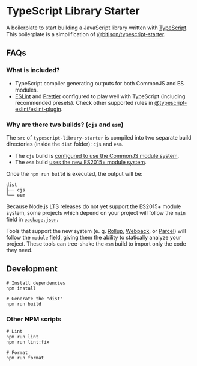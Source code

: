 # TypeScript Library Starter

A boilerplate to start building a JavaScript library written with [TypeScript](https://www.typescriptlang.org/). This boilerplate is a simplification of [@bitjson/typescript-starter](https://github.com/bitjson/typescript-starter).

## FAQs

### What is included?
- TypeScript compiler generating outputs for both CommonJS and ES modules.
- [ESLint](https://eslint.org/) and [Prettier](https://prettier.io/) configured to play well with TypeScript (including recommended presets). 
  Check other supported rules in [@typescript-eslint/eslint-plugin](https://www.npmjs.com/package/@typescript-eslint/eslint-plugin).

### Why are there two builds? (`cjs` and `esm`)

The `src` of `typescript-library-starter` is compiled into two separate build directories (inside the `dist` folder): `cjs` and `esm`.
- The `cjs` build is [configured to use the CommonJS module system](https://github.com/alex-arriaga/typescript-library-starter/blob/main/tsconfig.json). 
- The `esm` build [uses the new ES2015+ module system](https://github.com/alex-arriaga/typescript-library-starter/blob/main/tsconfig.esm.json).

Once the `npm run build` is executed, the output will be:
```
dist
├── cjs
└── esm
```

Because Node.js LTS releases do not yet support the ES2015+ module system, some projects which depend on your project will follow the `main` field in [`package.json`](https://github.com/alex-arriaga/typescript-library-starter/blob/main/package.json). 

Tools that support the new system (e. g. [Rollup](https://github.com/rollup/rollup), [Webpack](https://webpack.js.org/), or [Parcel](https://parceljs.org/)) will follow the `module` field, giving them the ability to statically analyze your project. These tools can tree-shake the `esm` build to import only the code they need.

## Development
```
# Install dependencies
npm install

# Generate the "dist"
npm run build
```

### Other NPM scripts
```
# Lint
npm run lint
npm run lint:fix

# Format
npm run format
```

